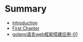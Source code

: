 # Summary

* [Introduction](README.md)
* [First Chapter](chapter1.md)
* [golang语言web框架搭建应用-01](golangyu-yan-web-kuang-jia-da-jian-ying-7528-01.md)

